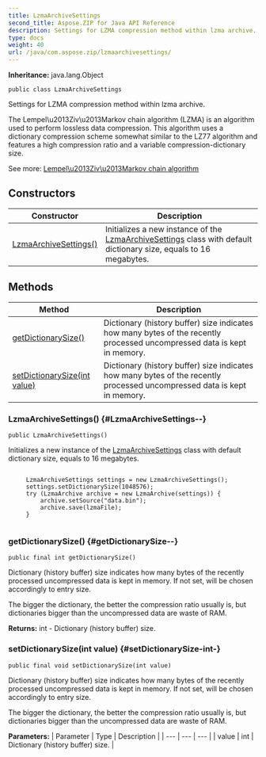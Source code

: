 ```yaml
---
title: LzmaArchiveSettings
second_title: Aspose.ZIP for Java API Reference
description: Settings for LZMA compression method within lzma archive.
type: docs
weight: 40
url: /java/com.aspose.zip/lzmaarchivesettings/
---
```


**Inheritance:**
java.lang.Object
```
public class LzmaArchiveSettings
```

Settings for LZMA compression method within lzma archive.

The Lempel\\u2013Ziv\\u2013Markov chain algorithm (LZMA) is an algorithm used to perform lossless data compression. This algorithm uses a dictionary compression scheme somewhat similar to the LZ77 algorithm and features a high compression ratio and a variable compression-dictionary size.

See more: [Lempel\\u2013Ziv\\u2013Markov chain algorithm][Lempel_u2013Ziv_u2013Markov chain algorithm]


[Lempel_u2013Ziv_u2013Markov chain algorithm]: https://en.wikipedia.org/wiki/Lempel\u2013Ziv\u2013Markov_chain_algorithm
## Constructors

| Constructor | Description |
| --- | --- |
| [LzmaArchiveSettings()](#LzmaArchiveSettings--) | Initializes a new instance of the [LzmaArchiveSettings](../../com.aspose.zip/lzmaarchivesettings) class with default dictionary size, equals to 16 megabytes. |
## Methods

| Method | Description |
| --- | --- |
| [getDictionarySize()](#getDictionarySize--) | Dictionary (history buffer) size indicates how many bytes of the recently processed uncompressed data is kept in memory. |
| [setDictionarySize(int value)](#setDictionarySize-int-) | Dictionary (history buffer) size indicates how many bytes of the recently processed uncompressed data is kept in memory. |
### LzmaArchiveSettings() {#LzmaArchiveSettings--}
```
public LzmaArchiveSettings()
```


Initializes a new instance of the [LzmaArchiveSettings](../../com.aspose.zip/lzmaarchivesettings) class with default dictionary size, equals to 16 megabytes.

```

     LzmaArchiveSettings settings = new LzmaArchiveSettings();
     settings.setDictionarySize(1048576);
     try (LzmaArchive archive = new LzmaArchive(settings)) {
         archive.setSource("data.bin");
         archive.save(lzmaFile);
     }
 
```



### getDictionarySize() {#getDictionarySize--}
```
public final int getDictionarySize()
```


Dictionary (history buffer) size indicates how many bytes of the recently processed uncompressed data is kept in memory. If not set, will be chosen accordingly to entry size.

The bigger the dictionary, the better the compression ratio usually is, but dictionaries bigger than the uncompressed data are waste of RAM.

**Returns:**
int - Dictionary (history buffer) size.
### setDictionarySize(int value) {#setDictionarySize-int-}
```
public final void setDictionarySize(int value)
```


Dictionary (history buffer) size indicates how many bytes of the recently processed uncompressed data is kept in memory. If not set, will be chosen accordingly to entry size.

The bigger the dictionary, the better the compression ratio usually is, but dictionaries bigger than the uncompressed data are waste of RAM.

**Parameters:**
| Parameter | Type | Description |
| --- | --- | --- |
| value | int | Dictionary (history buffer) size. |

